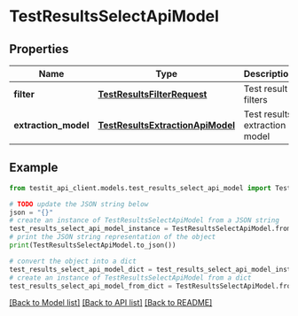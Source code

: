 # TestResultsSelectApiModel


## Properties

Name | Type | Description | Notes
------------ | ------------- | ------------- | -------------
**filter** | [**TestResultsFilterRequest**](TestResultsFilterRequest.md) | Test result filters | 
**extraction_model** | [**TestResultsExtractionApiModel**](TestResultsExtractionApiModel.md) | Test results extraction model | 

## Example

```python
from testit_api_client.models.test_results_select_api_model import TestResultsSelectApiModel

# TODO update the JSON string below
json = "{}"
# create an instance of TestResultsSelectApiModel from a JSON string
test_results_select_api_model_instance = TestResultsSelectApiModel.from_json(json)
# print the JSON string representation of the object
print(TestResultsSelectApiModel.to_json())

# convert the object into a dict
test_results_select_api_model_dict = test_results_select_api_model_instance.to_dict()
# create an instance of TestResultsSelectApiModel from a dict
test_results_select_api_model_from_dict = TestResultsSelectApiModel.from_dict(test_results_select_api_model_dict)
```
[[Back to Model list]](../README.md#documentation-for-models) [[Back to API list]](../README.md#documentation-for-api-endpoints) [[Back to README]](../README.md)


